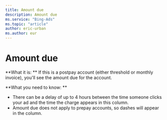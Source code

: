 ```yaml
---
title: Amount due
description: Amount due
ms.service: "Bing-Ads"
ms.topic: "article"
author: eric-urban
ms.author: eur
---
```


# Amount due

**What it is: **    If this is a postpay account (either threshold or monthly invoice), you'll see the amount due for the account.

**What you need to know: **

- There can be a delay of up to 4 hours between the time someone clicks your ad and the time the charge appears in this column.
- Amount due does not apply to prepay accounts, so dashes will appear in the column.


